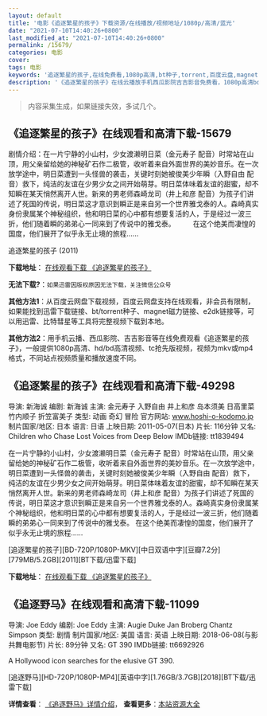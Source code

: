 ```yaml
---
layout: default
title: '电影《追逐繁星的孩子》下载资源/在线播放/视频地址/1080p/高清/蓝光'
date: "2021-07-10T14:40:26+0800"
last_modified_at: "2021-07-10T14:40:26+0800"
permalink: /15679/
categories: 电影
cover:
tags: 电影
keywords: '追逐繁星的孩子,在线免费看,1080p高清,bt种子,torrent,百度云盘,magnet,磁力链,迅雷下载资源'
description: '《追逐繁星的孩子》在线云播放手机西瓜影院吉吉影音免费看，1080p高清bd/hd未删减完整版和tc抢先枪版，mkv/mp4格式，附带bt/torrent种子、magnet/磁力链、百度云盘、网盘资源迅雷下载链接'
---
```


>内容采集生成，如果链接失效，多试几个。


## 《追逐繁星的孩子》在线观看和高清下载-15679

剧情介绍：在一片宁静的小山村，少女渡濑明日菜（金元寿子 配音）时常站在山顶，用父亲留给她的神秘矿石作二极管，收听着来自外面世界的美妙音乐。在一次放学途中，明日菜遭到一头怪兽的袭击，关键时刻她被俊美少年瞬（入野自由 配音）救下，纯洁的友谊在少男少女之间开始萌芽。明日菜体味着友谊的甜蜜，却不知瞬在某天悄然离开人世。新来的男老师森崎龙司（井上和彦 配音）为孩子们讲述了死国的传说，明日菜这才意识到瞬正是来自另一个世界雅戈泰的人。森崎真实身份隶属某个神秘组织，他和明日菜的心中都有想要复活的人，于是经过一波三折，他们随着瞬的弟弟心一同来到了传说中的雅戈泰。  　　在这个绝美而凄惶的国度，他们展开了似乎永无止境的旅程……


追逐繁星的孩子 (2011)

**下载地址**： [在线观看下载 《追逐繁星的孩子》](https://www.btbtdy.me/btdy/dy4476.html) 


**无法下载?**：`如果迅雷因版权原因无法下载，关注微信公众号 `

**其他方法1**：从百度云网盘下载视频，百度云网盘支持在线观看，非会员有限制，如果能找到迅雷下载链接、bt/torrent种子、magnet磁力链接、e2dk链接等，可以用迅雷、比特彗星等工具将完整视频下载到本地。

**其他方法2**：用手机云播、西瓜影院、吉吉影音等在线免费观看《追逐繁星的孩子》，一般提供1080p高清、hd/bd高清视频、tc抢先版视频，视频为mkv或mp4格式，不同站点视频质量和播放速度不同。


## 《追逐繁星的孩子》在线观看和高清下载-49298

导演: 新海诚 编剧: 新海诚 主演: 金元寿子 入野自由 井上和彦 岛本须美 日高里菜 竹内顺子 折笠富美子 类型: 动画 奇幻 冒险 官方网站: www.hoshi-o-kodomo.jp 制片国家/地区: 日本 语言: 日语 上映日期: 2011-05-07(日本) 片长: 116分钟 又名: Children who Chase Lost Voices from Deep Below IMDb链接: tt1839494

在一片宁静的小山村，少女渡濑明日菜（金元寿子 配音）时常站在山顶，用父亲留给她的神秘矿石作二极管，收听着来自外面世界的美妙音乐。在一次放学途中，明日菜遭到一头怪兽的袭击，关键时刻她被俊美少年瞬（入野自由 配音）救下，纯洁的友谊在少男少女之间开始萌芽。明日菜体味着友谊的甜蜜，却不知瞬在某天悄然离开人世。新来的男老师森崎龙司（井上和彦 配音）为孩子们讲述了死国的传说，明日菜这才意识到瞬正是来自另一个世界雅戈泰的人。森崎真实身份隶属某个神秘组织，他和明日菜的心中都有想要复活的人，于是经过一波三折，他们随着瞬的弟弟心一同来到了传说中的雅戈泰。 在这个绝美而凄惶的国度，他们展开了似乎永无止境的旅程……


[追逐繁星的孩子][BD-720P/1080P-MKV][中日双语中字][豆瓣7.2分][779MB/5.2GB][2011][BT下载/迅雷下载]

**下载地址**： [在线观看下载 《追逐繁星的孩子》](https://www.btdx8.com/torrent/children_who_chase_lost_voices_from_deep_below_2011.html) 


## 《追逐野马》在线观看和高清下载-11099

导演: Joe Eddy 编剧: Joe Eddy 主演: Augie Duke Jan Broberg Chantz Simpson 类型: 剧情 制片国家/地区: 美国 语言: 英语 上映日期: 2018-06-08(与影共舞电影节) 片长: 89分钟 又名: GT 390 IMDb链接: tt6692926

A Hollywood icon searches for the elusive GT 390.


[追逐野马][HD-720P/1080P-MP4][英语中字][1.76GB/3.7GB][2018][BT下载/迅雷下载]

**详情查看**： [《追逐野马》详情介绍](/movie/11099/)， **查看更多**：[本站资源大全](/movie/t/all/)

